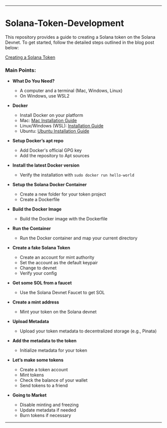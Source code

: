 
---

# Solana-Token-Development

This repository provides a guide to creating a Solana token on the Solana Devnet. To get started, follow the detailed steps outlined in the blog post below:

[Creating a Solana Token](https://blog.networkchuck.com/posts/create-a-solana-token/)

### Main Points:

- **What Do You Need?**
  - A computer and a terminal (Mac, Windows, Linux)
  - On Windows, use WSL2

- **Docker**
  - Install Docker on your platform
  - Mac: [Mac Installation Guide](https://docs.docker.com/desktop/setup/install/mac-install/)
  - Linux/Windows (WSL): [Installation Guide](https://docs.docker.com/engine/install/)
  - Ubuntu: [Ubuntu Installation Guide](https://docs.docker.com/engine/install/ubuntu/)

- **Setup Docker’s apt repo**
  - Add Docker's official GPG key
  - Add the repository to Apt sources

- **Install the latest Docker version**
  - Verify the installation with `sudo docker run hello-world`

- **Setup the Solana Docker Container**
  - Create a new folder for your token project
  - Create a Dockerfile

- **Build the Docker Image**
  - Build the Docker image with the Dockerfile

- **Run the Container**
  - Run the Docker container and map your current directory

- **Create a fake Solana Token**
  - Create an account for mint authority
  - Set the account as the default keypair
  - Change to devnet
  - Verify your config

- **Get some SOL from a faucet**
  - Use the Solana Devnet Faucet to get SOL

- **Create a mint address**
  - Mint your token on the Solana devnet

- **Upload Metadata**
  - Upload your token metadata to decentralized storage (e.g., Pinata)

- **Add the metadata to the token**
  - Initialize metadata for your token

- **Let’s make some tokens**
  - Create a token account
  - Mint tokens
  - Check the balance of your wallet
  - Send tokens to a friend

- **Going to Market**
  - Disable minting and freezing
  - Update metadata if needed
  - Burn tokens if necessary

---
